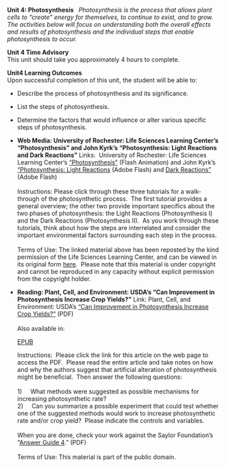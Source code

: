 **Unit 4: Photosynthesis** <span id="4"></span> 
*Photosynthesis is the process that allows plant cells to “create”
energy for themselves, to continue to exist, and to grow.  The
activities below will focus on understanding both the overall effects
and results of photosynthesis and the individual steps that enable
photosynthesis to occur.*

**Unit 4 Time Advisory**  
This unit should take you approximately 4 hours to complete.

**Unit4 Learning Outcomes**  
Upon successful completion of this unit, the student will be able to:  
-   Describe the process of photosynthesis and its significance.
-   List the steps of photosynthesis.
-   Determine the factors that would influence or alter various specific
    steps of photosynthesis.

-   **Web Media: University of Rochester: Life Sciences Learning
    Center’s “Photosynthesis” and John Kyrk’s “Photosynthesis: Light
    Reactions and Dark Reactions”**
    Links:  University of Rochester: Life Sciences Learning Center’s
    [“Photosynthesis”](http://www.saylor.org/content/general/photosynthesis.swf) (Flash
    Animation) and John Kyrk’s [“Photosynthesis: Light
    Reactions](http://www.johnkyrk.com/photosynthesis.html) (Adobe
    Flash) and [Dark
    Reactions”](http://www.johnkyrk.com/photosynthesisdark.html) (Adobe
    Flash)  
        
     Instructions: Please click through these three tutorials for a
    walk-through of the photosynthetic process.  The first tutorial
    provides a general overview; the other two provide important
    specifics about the two phases of photosynthesis: the Light
    Reactions (Photosynthesis I) and the Dark Reactions (Photosynthesis
    II).  As you work through these tutorials, think about how the steps
    are interrelated and consider the important environmental factors
    surrounding each step in the process.   
        
     Terms of Use: The linked material above has been reposted by the
    kind permission of the Life Sciences Learning Center, and can be
    viewed in its original form
    [here](http://lifesciences.envmed.rochester.edu/movies/photosynthesis.swf).  Please
    note that this material is under copyright and cannot be reproduced
    in any capacity without explicit permission from the copyright
    holder. 

-   **Reading: Plant, Cell, and Environment: USDA’s “Can Improvement in
    Photosynthesis Increase Crop Yields?”**
    Link: Plant, Cell, and Environment: USDA’s [“Can Improvement in
    Photosynthesis Increase Crop
    Yields?”](http://www.saylor.org/site/wp-content/uploads/2011/06/BIO101-lab-4-article.pdf) (PDF)  
        
     Also available in:  

    [EPUB](http://www.saylor.org/site/wp-content/uploads/2011/08/BIO101-lab-4-article-Long-et-al.epub)  
      
     Instructions:  Please click the link for this article on the web
    page to access the PDF.  Please read the entire article and take
    notes on how and why the authors suggest that artificial alteration
    of photosynthesis might be beneficial.  Then answer the following
    questions:  
        
     1)     What methods were suggested as possible mechanisms for
    increasing photosynthetic rate?  
     2)     Can you summarize a possible experiment that could test
    whether one of the suggested methods would work to increase
    photosynthetic rate and/or crop yield?  Please indicate the controls
    and variables.  
        
     When you are done, check your work against the Saylor Foundation’s
    “[Answer Guide
    4](http://www.saylor.org/site/wp-content/uploads/2011/05/BIO101LAB-AG4-FINAL.pdf).”
    (PDF)  
        
     Terms of Use: This material is part of the public domain. 


